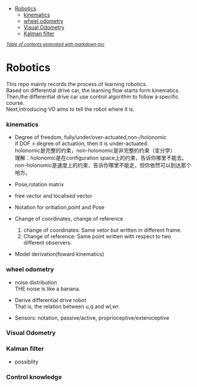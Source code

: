 - [Robotics](#robotics)
    + [kinematics](#kinematics)
    + [wheel odometry](#wheel-odometry)
    + [Visual Odometry](#visual-odometry)
    + [Kalman filter](#kalman-filter)

<small><i><a href='http://ecotrust-canada.github.io/markdown-toc/'>Table of contents generated with markdown-toc</a></i></small>


# Robotics
This repo mainly records the process of learning robotics.  
Based on differential drive car, the learning flow starts form kinematics.  
Then,the differential drive car use control algorithm to follow a specific course.  
Next,introducing VO aims to tell the robot where it is.


### kinematics  
* Degree of freedom, fully/under/over-actuated,non-/holonomic  
if DOF > degree of actuation, then it is under-actuated.  
holonomic是完整的约束，non-holonomic是非完整的约束（变分学）  
理解：holonomic是在configuration space上的约束，告诉你哪里不能去。  
non-holonomic是速度上的约束，告诉你哪里不能走，但你依然可以到达那个地方。  

* Pose,rotation matrix  

* free vector and localised vector  

* Notation for oritiation,point and Pose  

* Change of coordinates, change of reference  
  1. change of coordinates: Same vetor but written in different frame.  
  2. Change of reference: Same point written with respect to two different observers.  
  
* Model derivation(foward kinematics)  
  
### wheel odometry  
* noise distribution  
THE noise is like a banana.  

* Derive differential drive robot  
That is, the relation between u,q and wl,wr.  

* Sensors: notation, passive/active, proprioceptive/exteroceptive  

### Visual Odometry   


### Kalman filter  

* possiblity  


### Control knowledge  




